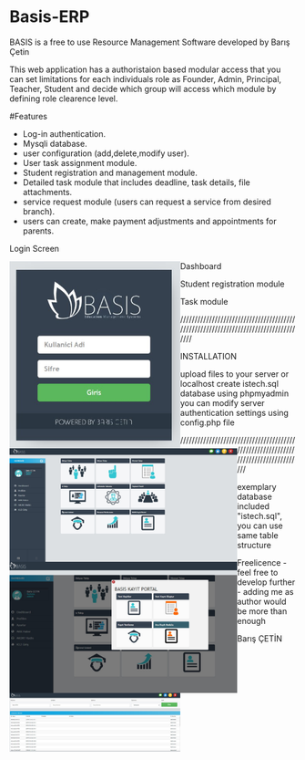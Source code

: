 # Basis-ERP

BASIS is a free to use Resource Management Software developed by Barış Çetin

This web application has a authoristaion based modular access that you can set limitations for each individuals role as
Founder, Admin, Principal, Teacher, Student and decide which group will access which module by defining role clearence level.

#Features

 - Log-in authentication.
 - Mysqli database.
 - user configuration (add,delete,modify user).
 - User task assignment module.
 - Student registration and management module.
 - Detailed task module that includes deadline, task details, file attachments.
 - service request module (users can request a service from desired branch).
 - users can create, make payment adjustments and appointments for parents.


Login Screen 

<img src="screenshots/login.jpg" alt="Alt text" title="Optional title" style="display: inline-block;float:left; max-width: 300px">

Dashboard
<img src="screenshots/main.jpg" alt="Alt text" title="Optional title" style="display: inline-block;float:left; width: 400px">

Student registration module 
<img src="screenshots/register.jpg" alt="Alt text" title="Optional title" style="display: inline-block;float:left; width: 400px">

Task module 
<img src="screenshots/task.jpg" alt="Alt text" title="Optional title" style="display: inline-block;float:left; width: 300px">


////////////////////////////////////////////////////////////////////////////////////

INSTALLATION

upload files to your server or localhost
create istech.sql database using phpmyadmin
you can modify server authentication settings using config.php file

///////////////////////////////////////////////////////////////////////////////////

exemplary database included "istech.sql", you can use same table structure

Freelicence - feel free to develop further - adding me as author would be more than enough


Barış ÇETİN
